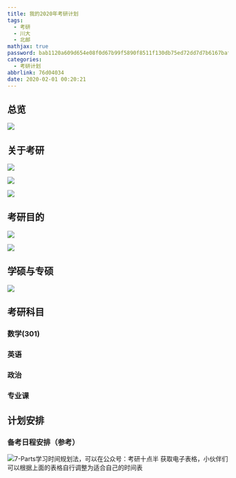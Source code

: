 ```yaml
---
title: 我的2020年考研计划
tags:
  - 考研
  - 川大
  - 北邮
mathjax: true
password: bab1120a609d654e08f0d67b99f5890f8511f130db75ed72dd7d7b6167baffab
categories:
  - 考研计划
abbrlink: 76d04034
date: 2020-02-01 00:20:21
---
```

## 总览

![](https://raw.githubusercontent.com/a347807131/ms/master/images/20200201011008.png)

## 关于考研

![](https://raw.githubusercontent.com/a347807131/ms/master/images/20200201011511.png)

![](https://raw.githubusercontent.com/a347807131/ms/master/images/20200201011430.png)

![](https://raw.githubusercontent.com/a347807131/ms/master/images/20200201011540.png)

## 考研目的

![](https://raw.githubusercontent.com/a347807131/ms/master/images/20200201011814.png)

![](https://raw.githubusercontent.com/a347807131/ms/master/images/20200201011938.png)

## 学硕与专硕

![](https://raw.githubusercontent.com/a347807131/ms/master/images/20200201012105.png)



## 考研科目

### 数学(301)

### 英语

### 政治

### 专业课



## 计划安排

### 备考日程安排（参考）

![7-Parts学习时间规划法，可以在公众号：考研十点半 获取电子表格，小伙伴们可以根据上面的表格自行调整为适合自己的时间表](https://raw.githubusercontent.com/a347807131/ms/master/images/20200201014803.png)

